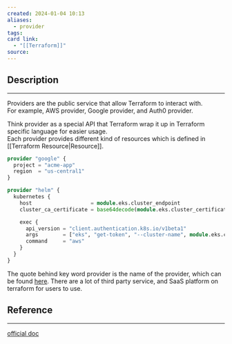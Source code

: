 ```yaml
---
created: 2024-01-04 10:13
aliases:
  - provider
tags: 
card link:
  - "[[Terraform]]"
source:
---
```

## Description
---

Providers are the public service that allow Terraform to interact with.  
For example, AWS provider, Google provider, and Auth0 provider.

Think provider as a special API that Terraform wrap it up in Terraform specific language for easier usage.  
Each provider provides different kind of resources which is defined in [[Terraform Resource|Resource]].

```Terraform
provider "google" {
  project = "acme-app"
  region  = "us-central1"
}
```

```Terraform
provider "helm" {
  kubernetes {
    host                   = module.eks.cluster_endpoint
    cluster_ca_certificate = base64decode(module.eks.cluster_certificate_authority_data == null ? "" : module.eks.cluster_certificate_authority_data)

    exec {
      api_version = "client.authentication.k8s.io/v1beta1"
      args        = ["eks", "get-token", "--cluster-name", module.eks.cluster_name]
      command     = "aws"
    }
  }
}
```

The quote behind key word provider is the name of the provider, which can be found [here](https://registry.terraform.io/browse/providers). There are a lot of third party service, and SaaS platform on terraform for users to use.

## Reference
---

[official doc](https://developer.hashicorp.com/terraform/language/providers/configuration)
